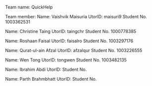 Team name: QuickHelp

Team member:
Name: Vaishvik Maisuria
UtorID: maisuri9
Student No. 1003362531

Name: Christine Taing 
UtorID: taingchr
Student No. 1000778385

Name: Roshaan Faisal 
UtorID: faisalro
Student No. 1003297176

Name: Qurat-ul-ain Afzal
UtorID: afzalqur
Student No. 1003226555

Name: Wen Tong
UtorID: tongwen
Student No. 1003482135

Name: Ibrahim Abdi
UtorID:
Student No. 

Name: Parth Brahmbhatt
UtorID: 
Student No. 
